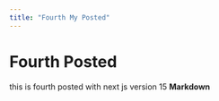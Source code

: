 ```yaml
---
title: "Fourth My Posted"
---
```


# Fourth Posted

this is fourth posted with next js version 15 **Markdown**

